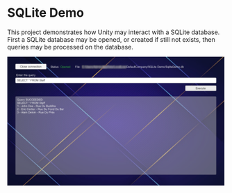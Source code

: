 # SQLite Demo
This project demonstrates how Unity may interact with a SQLite database. First a SQLite database may be opened, or created if still not exists, then queries may be processed on the database.

<img src="Screenshots/SQLiteDemo.png" width="500" />
